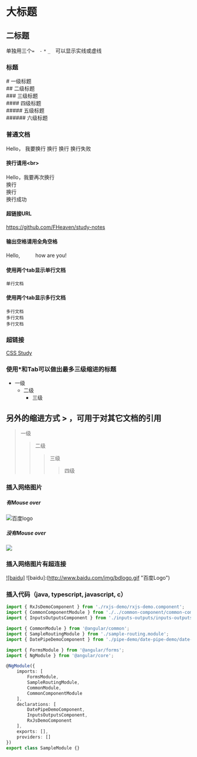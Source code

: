 大标题
======


二标题
------

  单独用三个`=`　`-` `*` `_`　可以显示实线或虚线

### 标题
\# 一级标题<br>
\## 二级标题<br>
\### 三级标题<br>
\#### 四级标题<br>
\##### 五级标题<br>
\###### 六级标题<br>

### 普通文档
Hello， 我要换行
换行
换行
换行失败
#### 换行请用\<br>
Hello，我要再次换行<br>
换行<br>
换行<br>
换行成功

#### 超链接URL
https://github.com/FHeaven/study-notes

#### 输出空格请用全角空格
Hello,　　　how are you!

#### 使用两个tab显示单行文档
    单行文档

#### 使用两个tab显示多行文档
    多行文档
    多行文档
    多行文档

### 超链接
[CSS Study](https://github.com/FHeaven/study-notes/new/master/css "CSS Study")  

### 使用\*和Tab可以做出最多三级缩进的标题
* 一级
  * 二级
    * 三级

## 另外的缩进方式 \> ，可用于对其它文档的引用
> 一级
>> 二级
>>> 三级
>>>> 四级



### 插入网络图片
##### 有Mouse over
![](http://www.baidu.com/img/bdlogo.gif "百度logo")
##### 没有Mouse over
![](http://www.baidu.com/img/bdlogo.gif)

### 插入网络图片有超连接
[![baidu]](http://baidu.com)
![baidu]:(http://www.baidu.com/img/bdlogo.gif "百度Logo")


### 插入代码（java, typescript, javascript, c）
```typescript
import { RxJsDemoComponent } from './rxjs-demo/rxjs-demo.component';
import { CommonComponentModule } from './../common-component/common-component.module';
import { InputsOutputsComponent } from './inputs-outputs/inputs-outputs.component';

import { CommonModule } from '@angular/common';
import { SampleRoutingModule } from './sample-routing.module';
import { DatePipeDemoComponent } from './pipe-demo/date-pipe-demo/date-pipe-demo.component';

import { FormsModule } from '@angular/forms';
import { NgModule } from '@angular/core';

@NgModule({
    imports: [
        FormsModule,
        SampleRoutingModule,
        CommonModule,
        CommonComponentModule
    ],
    declarations: [
        DatePipeDemoComponent,
        InputsOutputsComponent,
        RxJsDemoComponent
    ],
    exports: [],
    providers: []
})
export class SampleModule {}

```
